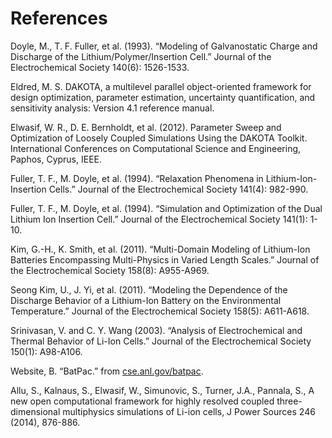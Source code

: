 # References

Doyle, M., T. F. Fuller, et al. (1993). “Modeling of Galvanostatic Charge and
Discharge of the Lithium/Polymer/Insertion Cell.” Journal of the
Electrochemical Society 140(6): 1526-1533.

Eldred, M. S. DAKOTA, a multilevel parallel object-oriented framework for
design optimization, parameter estimation, uncertainty quantification, and
sensitivity analysis: Version 4.1 reference manual.

Elwasif, W. R., D. E. Bernholdt, et al. (2012). Parameter Sweep and
Optimization of Loosely Coupled Simulations Using the DAKOTA Toolkit.
International Conferences on Computational Science and Engineering, Paphos,
Cyprus, IEEE.

Fuller, T. F., M. Doyle, et al. (1994). “Relaxation Phenomena in
Lithium-Ion-Insertion Cells.” Journal of the Electrochemical Society 141(4):
982-990.

Fuller, T. F., M. Doyle, et al. (1994). “Simulation and Optimization of the
Dual Lithium Ion Insertion Cell.” Journal of the Electrochemical Society
141(1): 1-10.

Kim, G.-H., K. Smith, et al. (2011). “Multi-Domain Modeling of Lithium-Ion
Batteries Encompassing Multi-Physics in Varied Length Scales.” Journal of the
Electrochemical Society 158(8): A955-A969.

Seong Kim, U., J. Yi, et al. (2011). “Modeling the Dependence of the Discharge
Behavior of a Lithium-Ion Battery on the Environmental Temperature.” Journal of
the Electrochemical Society 158(5): A611-A618.

Srinivasan, V. and C. Y. Wang (2003). “Analysis of Electrochemical and Thermal
Behavior of Li-Ion Cells.” Journal of the Electrochemical Society 150(1):
A98-A106.

Website, B. “BatPac.” from [cse.anl.gov/batpac](http://www.cse.anl.gov/batpac/index.html).

Allu, S., Kalnaus, S., Elwasif, W., Simunovic, S., Turner, J.A., Pannala, S., A
new open computational framework for highly resolved coupled three-dimensional
multiphysics simulations of Li-ion cells, J Power Sources 246 (2014), 876-886.

